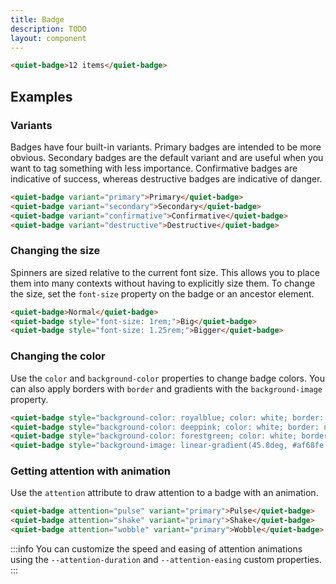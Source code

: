 ```yaml
---
title: Badge
description: TODO
layout: component
---
```


```html {.example}
<quiet-badge>12 items</quiet-badge>
```

## Examples

### Variants

Badges have four built-in variants. Primary badges are intended to be more obvious. Secondary badges are the default variant and are useful when you want to tag something with less importance. Confirmative badges are indicative of success, whereas destructive badges are indicative of danger.

```html {.example}
<quiet-badge variant="primary">Primary</quiet-badge>
<quiet-badge variant="secondary">Secondary</quiet-badge>
<quiet-badge variant="confirmative">Confirmative</quiet-badge>
<quiet-badge variant="destructive">Destructive</quiet-badge>
```

### Changing the size

Spinners are sized relative to the current font size. This allows you to place them into many contexts without having to explicitly size them. To change the size, set the `font-size` property on the badge or an ancestor element.

```html {.example}
<quiet-badge>Normal</quiet-badge>
<quiet-badge style="font-size: 1rem;">Big</quiet-badge>
<quiet-badge style="font-size: 1.25rem;">Bigger</quiet-badge>
```

### Changing the color

Use the `color` and `background-color` properties to change badge colors. You can also apply borders with `border` and gradients with the `background-image` property.

```html {.example}
<quiet-badge style="background-color: royalblue; color: white; border: none;">Royal Blue</quiet-badge>
<quiet-badge style="background-color: deeppink; color: white; border: none;">Deep Pink</quiet-badge>
<quiet-badge style="background-color: forestgreen; color: white; border: none;">Cadet Blue</quiet-badge>
<quiet-badge style="background-image: linear-gradient(45.8deg, #af68fe 9.3%, #65dfff 75.1%); color: black; border: none;">Gradient</quiet-badge>
```

### Getting attention with animation

Use the `attention` attribute to draw attention to a badge with an animation.

```html {.example}
<quiet-badge attention="pulse" variant="primary">Pulse</quiet-badge>
<quiet-badge attention="shake" variant="primary">Shake</quiet-badge>
<quiet-badge attention="wobble" variant="primary">Wobble</quiet-badge>
```

:::info
You can customize the speed and easing of attention animations using the `--attention-duration` and `--attention-easing` custom properties.
:::
